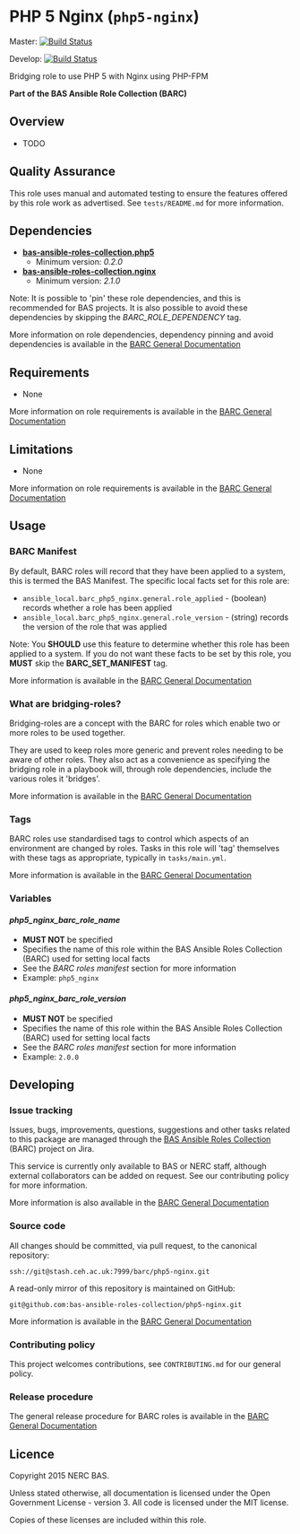 # PHP 5 Nginx (`php5-nginx`)

Master:
[![Build Status](https://semaphoreci.com/api/v1/bas-ansible-roles-collection/php5-nginx/branches/master/badge.svg)](https://semaphoreci.com/bas-ansible-roles-collection/php5-nginx)

Develop:
[![Build Status](https://semaphoreci.com/api/v1/bas-ansible-roles-collection/php5-nginx/branches/develop/badge.svg)](https://semaphoreci.com/bas-ansible-roles-collection/php5-nginx)

Bridging role to use PHP 5 with Nginx using PHP-FPM

**Part of the BAS Ansible Role Collection (BARC)**

## Overview

* TODO

## Quality Assurance

This role uses manual and automated testing to ensure the features offered by this role work as advertised. 
See `tests/README.md` for more information.

## Dependencies

* [**bas-ansible-roles-collection.php5**](https://galaxy.ansible.com/bas-ansible-roles-collection/php5/)
  * Minimum version: *0.2.0*
* [**bas-ansible-roles-collection.nginx**](https://galaxy.ansible.com/bas-ansible-roles-collection/nginx/)
  * Minimum version: *2.1.0*

Note: It is possible to 'pin' these role dependencies, and this is recommended for BAS projects. It is also possible to 
avoid these dependencies by skipping the *BARC_ROLE_DEPENDENCY* tag.

More information on role dependencies, dependency pinning and avoid dependencies is available in the 
[BARC General Documentation](https://antarctica.hackpad.com/BARC-Overview-and-Policies-SzcHzHvitkt#:h=Role-Manifest)

## Requirements

* None

More information on role requirements is available in the 
[BARC General Documentation](https://antarctica.hackpad.com/BARC-Overview-and-Policies-SzcHzHvitkt#:h=Role-requirements)

## Limitations

* None

More information on role requirements is available in the 
[BARC General Documentation](https://antarctica.hackpad.com/BARC-Overview-and-Policies-SzcHzHvitkt#:h=Role-limitations)

## Usage

### BARC Manifest

By default, BARC roles will record that they have been applied to a system, this is termed the BAS Manifest.
The specific local facts set for this role are:

* `ansible_local.barc_php5_nginx.general.role_applied` - (boolean) records whether a role has been applied
* `ansible_local.barc_php5_nginx.general.role_version` - (string) records the version of the role that was applied

Note: You **SHOULD** use this feature to determine whether this role has been applied to a system.
If you do not want these facts to be set by this role, you **MUST** skip the **BARC_SET_MANIFEST** tag.

More information is available in the 
[BARC General Documentation](https://antarctica.hackpad.com/BARC-Overview-and-Policies-SzcHzHvitkt#:h=Role-Manifest)

### What are bridging-roles?

Bridging-roles are a concept with the BARC for roles which enable two or more roles to be used together.

They are used to keep roles more generic and prevent roles needing to be aware of other roles. They also act as a
convenience as specifying the bridging role in a playbook will, through role dependencies, include the various roles it
'bridges'.

More information is available in the 
[BARC General Documentation](https://antarctica.hackpad.com/BARC-Overview-and-Policies-SzcHzHvitkt#:h=Bridging-roles)

### Tags

BARC roles use standardised tags to control which aspects of an environment are changed by roles.
Tasks in this role will 'tag' themselves with these tags as appropriate, typically in `tasks/main.yml`.

More information is available in the
[BARC General Documentation](https://antarctica.hackpad.com/BARC-Overview-and-Policies-SzcHzHvitkt#:h=Appendix-B---BARC-Standardised)

### Variables

#### *php5_nginx_barc_role_name*

* **MUST NOT** be specified
* Specifies the name of this role within the BAS Ansible Roles Collection (BARC) used for setting local facts
* See the *BARC roles manifest* section for more information
* Example: `php5_nginx`

#### *php5_nginx_barc_role_version*

* **MUST NOT** be specified
* Specifies the name of this role within the BAS Ansible Roles Collection (BARC) used for setting local facts
* See the *BARC roles manifest* section for more information
* Example: `2.0.0`

## Developing

### Issue tracking

Issues, bugs, improvements, questions, suggestions and other tasks related to this package are managed through the 
[BAS Ansible Roles Collection](https://jira.ceh.ac.uk/projects/BARC) (BARC) project on Jira.

This service is currently only available to BAS or NERC staff, although external collaborators can be added on request.
See our contributing policy for more information.

More information is also available in the
[BARC General Documentation](https://antarctica.hackpad.com/BARC-Overview-and-Policies-SzcHzHvitkt#:h=Issue-Tracking)

### Source code

All changes should be committed, via pull request, to the canonical repository:

`ssh://git@stash.ceh.ac.uk:7999/barc/php5-nginx.git`

A read-only mirror of this repository is maintained on GitHub:

`git@github.com:bas-ansible-roles-collection/php5-nginx.git`

More information is available in the
[BARC General Documentation](https://antarctica.hackpad.com/BARC-Overview-and-Policies-SzcHzHvitkt#:h=Source-Code)

### Contributing policy

This project welcomes contributions, see `CONTRIBUTING.md` for our general policy.

### Release procedure

The general release procedure for BARC roles is available in the
[BARC General Documentation](https://antarctica.hackpad.com/BARC-Overview-and-Policies-SzcHzHvitkt#:h=Release-procedures)

## Licence

Copyright 2015 NERC BAS.

Unless stated otherwise, all documentation is licensed under the Open Government License - version 3. All code is
licensed under the MIT license.

Copies of these licenses are included within this role.
